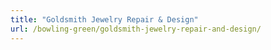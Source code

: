 ```yaml
---
title: "Goldsmith Jewelry Repair & Design"
url: /bowling-green/goldsmith-jewelry-repair-and-design/
---
```

